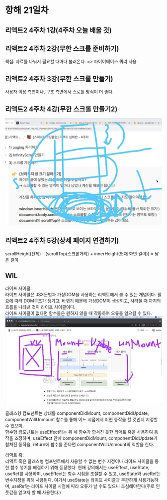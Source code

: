 # 항해 21일차

## 리액트2 4주차 1강(4주차 오늘 배울 것)

## 리액트2 4주차 2강(무한 스크롤 준비하기)
핵심: 자료를 나눠서 필요할 때마다 불러온다. => 파이어베이스 쿼리 사용

## 리액트2 4주차 3강(무한 스크롤 만들기)
사용자 이용 측면이나, 구조 측면에서 스로틀 방식이 더 좋다.

## 리액트2 4주차 4강(무한 스크롤 만들기2)
![페이징계산](/images/react2_week4/1.PNG)  

## 리액트2 4주차 5강(상세 페이지 연결하기)

scrollHeight(전체) - (scrollTop(스크롤거리) + innerHeight(현재 화면 길이)) = 남은 길이


## WIL
라이프 사이클:  
라이프 사이클은 JSX문법과 가상DOM을 사용하는 리액트에서 볼 수 있는 개념이다. 필요에 따라 DOM구조가 생기고, 바뀌기 때문에 가상DOM이 생성되고, 사라질 때 까지의 흐름을 나타낸 것이 라이프 사이클이다.  
라이프 사이클이 없다면 함수들은 원하지 않을 때 작동하여 오류를 일으킬 수 있다.
![life_cycle](/images/react_week2/1.PNG)  

클래스형 컴포넌트는 상태를 componentDidMount, componentDidUpdate, componentWillUnmount 함수를 통해 어느 시점에서 어떤 동작을 할 것인지 지정할 수 있으며,  
함수형 컴포넌트는 useEffect라는 위 세 함수가 합쳐진 듯한 리액트 훅을 사용하여 동작을 조정하며, useEffect 안에 componentDidMount, componentDidUpdate가 합쳐진 동작을, return에 함수를 준다면 componentWillUnmount의 역할을 한다.  

리액트 훅:  
리액트 훅은 클래스형 컴포넌트에서 사용할 수 없는 변수 지정이나 라이프 사이클을 통한 함수 넣기를 해결하기 위해 등장했다. 현재 강의에서는 useEffect, useState, useRef를 사용하며, useEffect는 함수 시점을 조절할 수 있고, useState와 useRef는 변수지정을 위해 사용된다. 여기서 useState는 라이프 사이클과 무관하게 사용가능하며, useRef는 라이프 사이클 시점에 따라 오류가 날 수도 있으니 조심해야한다(주로 인풋값을 얻고자 할 때 사용한다.)

